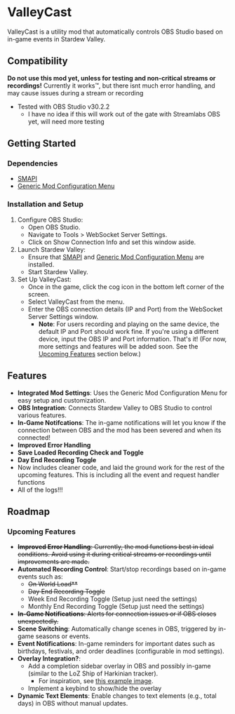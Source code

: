 # ValleyCast
ValleyCast is a utility mod that automatically controls OBS Studio based on in-game events in Stardew Valley.

## Compatibility
**Do not use this mod yet, unless for testing and non-critical streams or recordings!** Currently it works™, but there isnt much error handling, and may cause issues during a stream or recording
* Tested with OBS Studio v30.2.2
  * I have no idea if this will work out of the gate with Streamlabs OBS yet, will need more testing

## Getting Started
### Dependencies
* [SMAPI](https://smapi.io/)
* [Generic Mod Configuration Menu](https://www.nexusmods.com/stardewvalley/mods/5098)

### Installation and Setup
1. Configure OBS Studio:
   * Open OBS Studio.
   * Navigate to Tools > WebSocket Server Settings.
   * Click on Show Connection Info and set this window aside.
2. Launch Stardew Valley:
   * Ensure that [SMAPI](https://smapi.io/) and [Generic Mod Configuration Menu](https://www.nexusmods.com/stardewvalley/mods/5098) are installed.
   * Start Stardew Valley.
3. Set Up ValleyCast:
   * Once in the game, click the cog icon in the bottom left corner of the screen.
   * Select ValleyCast from the menu.
   * Enter the OBS connection details (IP and Port) from the WebSocket Server Settings window.
     * **Note**: For users recording and playing on the same device, the default IP and Port should work fine. If you're using a different device, input the OBS IP and Port information.
That's it! (For now, more settings and features will be added soon. See the [Upcoming Features](#Upcoming-Features) section below.)

## Features
* **Integrated Mod Settings**: Uses the Generic Mod Configuration Menu for easy setup and customization.
* **OBS Integration**: Connects Stardew Valley to OBS Studio to control various features.
* **In-Game Notifcations**: The in-game notifications will let you know if the connection between OBS and the mod has been severed and when its connected!
* **Improved Error Handling**
* **Save Loaded Recording Check and Toggle**
* **Day End Recording Toggle**
* Now includes cleaner code, and laid the ground work for the rest of the upcoming features. This is including all the event and request handler functions
* All of the logs!!!
 
## Roadmap
### Upcoming Features
* ~~**Improved Error Handling**: Currently, the mod functions best in ideal conditions. Avoid using it during critical streams or recordings until improvements are made.~~
* **Automated Recording Control**: Start/stop recordings based on in-game events such as:
  * ~~On World Load**~~
  * ~~Day End Recording Toggle~~
  * Week End Recording Toggle (Setup just need the settings)
  * Monthly End Recording Toggle (Setup just need the settings)
* ~~**In-Game Notifications**: Alerts for connection issues or if OBS closes unexpectedly.~~
* **Scene Switching**: Automatically change scenes in OBS, triggered by in-game seasons or events.
* **Event Notifications**: In-game reminders for important dates such as birthdays, festivals, and order deadlines (configurable in mod settings).
* **Overlay Integration?**:
  * Add a completion sidebar overlay in OBS and possibly in-game (similar to the LoZ Ship of Harkinian tracker).
    * For inspiration, see [this example image](https://i.ytimg.com/vi/M9rPRjzbvWM/maxresdefault.jpg?sqp=-oaymwEmCIAKENAF8quKqQMa8AEB-AH-CYAC0AWKAgwIABABGGMgZSg-MA8=&rs=AOn4CLBU9mEbOiqFz65SIZpgLIq19zimXQ).
  * Implement a keybind to show/hide the overlay
* **Dynamic Text Elements**: Enable changes to text elements (e.g., total days) in OBS without manual updates.
